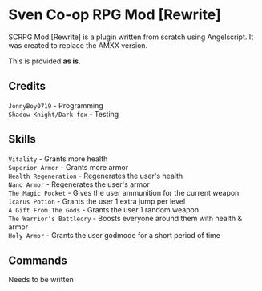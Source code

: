 # Sven Co-op RPG Mod [Rewrite]

SCRPG Mod [Rewrite] is a plugin written from scratch using Angelscript. It was created to replace the AMXX version.

This is provided **as is**.


Credits
-----------

`JonnyBoy0719` - Programming  
`Shadow Knight/Dark-fox` - Testing  


Skills
-----------

`Vitality` - Grants more health  
`Superior Armor` - Grants more armor  
`Health Regeneration` - Regenerates the user's health  
`Nano Armor` - Regenerates the user's armor  
`The Magic Pocket` - Gives the user ammunition for the current weapon  
`Icarus Potion` - Grants the user 1 extra jump per level  
`A Gift From The Gods` - Grants the user 1 random weapon  
`The Warrior's Battlecry` - Boosts everyone around them with health & armor  
`Holy Armor` - Grants the user godmode for a short period of time  


Commands
-----------

Needs to be written
